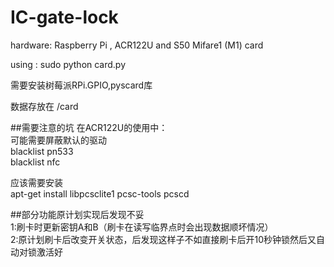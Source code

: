 # IC-gate-lock
hardware: Raspberry Pi , ACR122U and S50 Mifare1 (M1) card

using : sudo python card.py

需要安装树莓派RPi.GPIO,pyscard库

数据存放在 /card

##需要注意的坑
在ACR122U的使用中：  
可能需要屏蔽默认的驱动  
blacklist pn533  
blacklist nfc  
  
应该需要安装  
apt-get install libpcsclite1 pcsc-tools pcscd

##部分功能原计划实现后发现不妥  
1:刷卡时更新密钥A和B（刷卡在读写临界点时会出现数据顺坏情况）  
2:原计划刷卡后改变开关状态，后发现这样子不如直接刷卡后开10秒钟锁然后又自动对锁激活好




